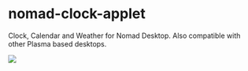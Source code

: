 # nomad-clock-applet
Clock, Calendar and Weather for Nomad Desktop. Also compatible with other Plasma based desktops.

![](https://i.imgur.com/bwYdHmk.png)
